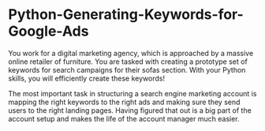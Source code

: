 # Python-Generating-Keywords-for-Google-Ads
You work for a digital marketing agency, which is approached by a massive online retailer of furniture. You are tasked with creating a prototype set of keywords for search campaigns for their sofas section. With your Python skills, you will efficiently create these keywords!

The most important task in structuring a search engine marketing account is mapping the right keywords to the right ads and making sure they send users to the right landing pages. Having figured that out is a big part of the account setup and makes the life of the account manager much easier.
